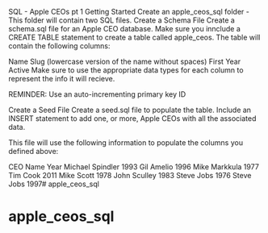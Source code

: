 SQL - Apple CEOs pt 1
Getting Started
Create an apple_ceos_sql folder -This folder will contain two SQL files.
Create a Schema File
Create a schema.sql file for an Apple CEO database.
Make sure you innclude a CREATE TABLE statement to create a table called apple_ceos.
The table will contain the following columns:

Name
Slug (lowercase version of the name without spaces)
First Year Active
Make sure to use the appropriate data types for each column to represent the info it will recieve.

REMINDER: Use an auto-incrementing primary key ID

Create a Seed File
Create a seed.sql file to populate the table. Include an INSERT statement to add one, or more, Apple CEOs with all the associated data.

This file will use the following information to populate the columns you defined above:

CEO Name	Year
Michael Spindler	1993
Gil Amelio	1996
Mike Markkula	1977
Tim Cook	2011
Mike Scott	1978
John Sculley	1983
Steve Jobs	1976
Steve Jobs	1997# apple_ceos_sql
# apple_ceos_sql
